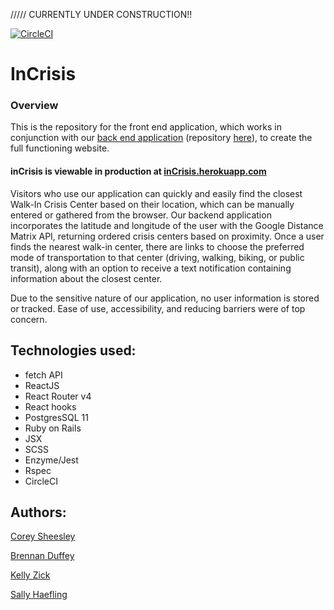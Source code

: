///// CURRENTLY UNDER CONSTRUCTION!!

[![CircleCI](https://circleci.com/gh/CSheesley/ccs-frontend.svg?style=svg)](https://circleci.com/gh/CSheesley/ccs-frontend)
# InCrisis

### Overview
This is the repository for the front end application, which works in conjunction with our [back end application](https://cohelp-backend.herokuapp.com) (repository [here](https://github.com/CSheesley/ccs_cross_poll_backend)), to create the full functioning website.  
#### inCrisis is viewable in production at **[inCrisis.herokuapp.com](https://incrisis.herokuapp.com/)**

Visitors who use our application can quickly and easily find the closest Walk-In Crisis Center based on their location, which can be manually entered or gathered from the browser. Our backend application incorporates the latitude and longitude of the user with the Google Distance Matrix API, returning ordered crisis centers based on proximity. Once a user finds the nearest walk-in center, there are links to choose the preferred mode of transportation to that center (driving, walking, biking, or public transit), along with an option to receive a text notification containing information about the closest center.

Due to the sensitive nature of our application, no user information is stored or tracked. Ease of use, accessibility, and reducing barriers were of top concern.


## Technologies used:

* fetch API
* ReactJS 
* React Router v4
* React hooks 
* PostgresSQL 11
* Ruby on Rails
* JSX 
* SCSS
* Enzyme/Jest
* Rspec
* CircleCI


## Authors:

[Corey Sheesley](https://github.com/CSheesley)

[Brennan Duffey](https://github.com/BrennanDuffey)

[Kelly Zick](https://github.com/misskelly/)

[Sally Haefling](https://github.com/SallyHaefling)



<!-- AGILE/GIT WORKFLOW -->
<!-- Epics for user stories -->
<!-- Project Board and issues for smaller break down -->
<!-- Work on squashing commit -->
<!-- wtf is QA -->

<!-- Group PRs by groups of stories -->

<!-- If I joined your team today, how easily could I join the team as quickly as possible -->

   
